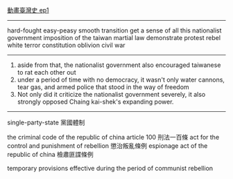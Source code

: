 
[動畫臺灣史 ep1](https://www.youtube.com/watch?v=kI-zkKKQWWo&ab_channel=TaiwanBar)

-------

hard-fought 
easy-peasy
smooth transition
get  a sense of all this
nationalist government
imposition of the taiwan martial law
demonstrate 
protest
rebel
white terror
constitution
oblivion
civil war

---------

1. aside from that, the nationalist government also encouraged taiwanese to rat each other out
2. under a period of time with no democracy, it wasn't  only water cannons, tear gas, and armed police that stood in the way of freedom
3. Not only did it criticize the nationalist government severely, it also strongly opposed Chaing kai-shek's expanding power.

-------

single-party-state
	黨國體制

the criminal code of the republic of china article 100
	刑法一百條
act for the control and punishment of rebellion
	懲治叛亂條例
espionage act of the republic of china
	檢肅匪諜條例

temporary provisions effective during the period of  communist rebellion